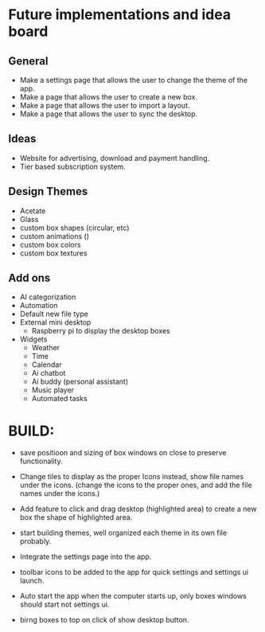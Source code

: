 # Future implementations and idea board

## General
- Make a settings page that allows the user to change the theme of the app.
- Make a page that allows the user to create a new box.
- Make a page that allows the user to import a layout.
- Make a page that allows the user to sync the desktop.

## Ideas
- Website for advertising, download and payment handling.
- Tier based subscription system.

## Design Themes
- Acetate
- Glass
- custom box shapes (circular, etc)
- custom animations ()
- custom box colors
- custom box textures

## Add ons
- AI categorization
- Automation
- Default new file type 
- External mini desktop 
    - Raspberry pi to display the desktop boxes
- Widgets
    - Weather
    - Time
    - Calendar
    - Ai chatbot
    - Ai buddy (personal assistant)
    - Music player
    - Automated tasks




#
#
#
#
#
# BUILD:
- save positioon and sizing of box windows on close to preserve functionality.
- Change tiles to display as the proper Icons instead, show file names under the icons. (change the icons to the proper ones, and add the file names under the icons.)
- Add feature to click and drag desktop (highlighted area) to create a new box the shape of highlighted area.
- start building themes, well organized each theme in its own file probably.
- Integrate the settings page into the app.
- toolbar icons to be added to the app for quick settings and settings ui launch.
- Auto start the app when the computer starts up, only boxes windows should start not settings ui.

- birng boxes to top on click of show desktop button.